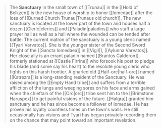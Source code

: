 > The **Sanctuary** in the small town of [[Trunau]] in the [[Hold of Belkzen]] is the new house of worship to honor [[Iomedae]] after the loss of [[Burned Church Trunau|Trunaus old church]]. The new sanctuary is located at the lower part of the town and houses half a dozen [[Cleric|clerics]] and [[Paladin|paladins]] who staff a large prayer hall as well as a hall where the wounded can be tended after battle. The current matron of the sanctuary is a young cleric named [[Tyari Varvatos]]. She is the younger sister of the Second Sword Knight of the [[Sancta Iomedaea]] in [[Vigil]], [[Aylunna Varvatos]]. Her close ally is an errant paladin named [[Brantos Calderon]], formerly stationed at [[Castle Firrine]] who forsook his post to pledge his blade (and some say his heart) to the resolute young cleric who fights on this harsh frontier.
> A gnarled old [[Half-orc|half-orc]] named [[Katrezra]] is a long-standing resident of the Sanctuary. He was raised among the [[Empty Hand tribe]] and suffers from a terrible affliction of the lungs and weeping sores on his face and arms gained when the chieftain of the [[Orc|orc]] tribe sent him to the [[Brimstone Haruspex]] to get painful visions of the future. [[Halgra]] granted him sanctuary and he has since become a follower of Iomedae. He has proven his loyalty countless times on the town's walls. He still occasionally has visions and Tyari has begun privately recording them on the chance that may point toward an important revelation.








